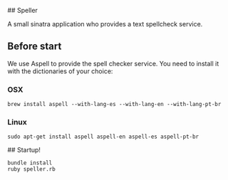 ## Speller

A small sinatra application who provides a text spellcheck service.

## Before start

We use Aspell to provide the spell checker service. You need to install it with
the dictionaries of your choice:

### OSX

```
brew install aspell --with-lang-es --with-lang-en --with-lang-pt-br
```

### Linux

```
sudo apt-get install aspell aspell-en aspell-es aspell-pt-br
```


## Startup!

```
bundle install
ruby speller.rb
```
